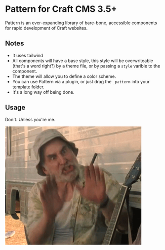 # Pattern for Craft CMS 3.5+

Pattern is an ever-expanding library of bare-bone, accessible components for rapid development of Craft websites.

## Notes

* It uses tailwind
* All components will have a base style, this style will be overwriteable (that's a word right?) by a theme file, or by passing a `style` varible to the component.
* The theme will allow you to define a color scheme.
* You can use Pattern via a plugin, or just drag the `_pattern` into your template folder.
* It's a long way off being done.

## Usage

Don't. Unless you're me. 

![Under Construction](resources/img/shh.gif)